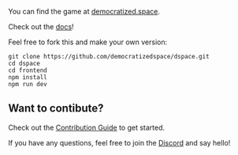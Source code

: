 You can find the game at [democratized.space](https://democratized.space).

Check out the [docs](https://democratized.space/docs)!

Feel free to fork this and make your own version:

```
git clone https://github.com/democratizedspace/dspace.git
cd dspace
cd frontend
npm install
npm run dev
```

## Want to contibute?

Check out the [Contribution Guide](https://github.com/democratizedspace/dspace/blob/v2.1/CONTRIBUTORS.md) to get started.

If you have any questions, feel free to join the [Discord](https://discord.gg/A3UAfYvnxM) and say hello!